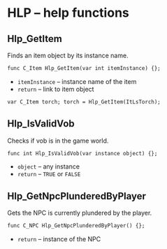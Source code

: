 # HLP – help functions

## Hlp_GetItem

Finds an item object by its instance name.

```dae
func C_Item Hlp_GetItem(var int itemInstance) {};
```

- `itemInstance` – instance name of the item
- `return` – link to item object

```dae title="Example usage"
var C_Item torch; torch = Hlp_GetItem(ItLsTorch);
```

## Hlp_IsValidVob

Checks if vob is in the game world.

```dae
func int Hlp_IsValidVob(var instance object) {};
```

- `object` – any instance
- `return` – `TRUE` or `FALSE`

## Hlp_GetNpcPlunderedByPlayer

Gets the NPC is currently plundered by the player.

```dae
func C_NPC Hlp_GetNpcPlunderedByPlayer() {};
```

- `return` – instance of the NPC
